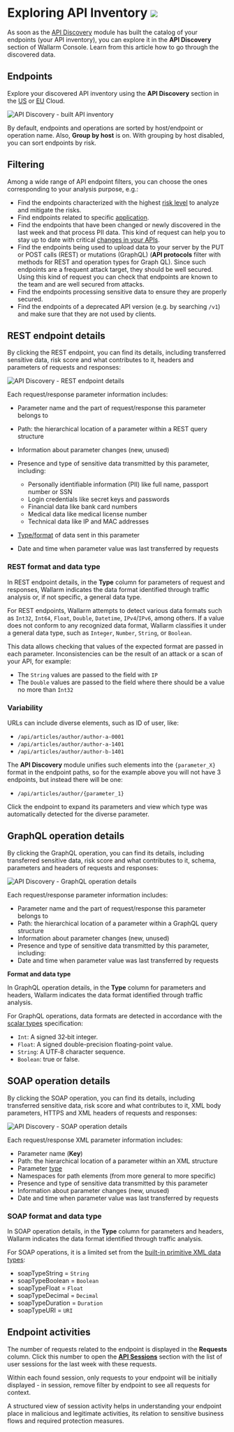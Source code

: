 # Exploring API Inventory <a href="../../about-wallarm/subscription-plans/#waap-and-advanced-api-security"><img src="../../images/api-security-tag.svg" style="border: none;"></a>

As soon as the [API Discovery](overview.md) module has built the catalog of your endpoints (your API inventory), you can explore it in the **API Discovery** section of Wallarm Console. Learn from this article how to go through the discovered data.

## Endpoints

Explore your discovered API inventory using the **API Discovery** section in the [US](https://us1.my.wallarm.com/api-discovery) or [EU](https://my.wallarm.com/api-discovery) Cloud.

![API Discovery - built API inventory](../images/about-wallarm-waf/api-discovery-2.0/api-discovery-built-inventory.png)

By default, endpoints and operations are sorted by host/endpoint or operation name. Also, **Group by host** is on. With grouping by host disabled, you can sort endpoints by risk.

## Filtering

Among a wide range of API endpoint filters, you can choose the ones corresponding to your analysis purpose, e.g.:

* Find the endpoints characterized with the highest [risk level](risk-score.md) to analyze and mitigate the risks.
* Find endpoints related to specific [application](../user-guides/settings/applications.md).
* Find the endpoints that have been changed or newly discovered in the last week and that process PII data. This kind of request can help you to stay up to date with critical [changes in your APIs](track-changes.md).
* Find the endpoints being used to upload data to your server by the PUT or POST calls (REST) or mutations (GraphQL) (**API protocols** filter with methods for REST and operation types for Graph QL). Since such endpoints are a frequent attack target, they should be well secured. Using this kind of request you can check that endpoints are known to the team and are well secured from attacks.
* Find the endpoints processing sensitive data to ensure they are properly secured.
* Find the endpoints of a deprecated API version (e.g. by searching `/v1`) and make sure that they are not used by clients.

## REST endpoint details

<a name="params"></a>By clicking the REST endpoint, you can find its details, including  transferred sensitive data, risk score and what contributes to it, headers and parameters of requests and responses:

![API Discovery - REST endpoint details](../images/about-wallarm-waf/api-discovery-2.0/api-discovery-endpoint-details-REST.png)

Each request/response parameter information includes:

* Parameter name and the part of request/response this parameter belongs to
* Path: the hierarchical location of a parameter within a REST query structure
* Information about parameter changes (new, unused)
* Presence and type of sensitive data transmitted by this parameter, including:

    * Personally identifiable information (PII) like full name, passport number or SSN
    * Login credentials like secret keys and passwords
    * Financial data like bank card numbers
    * Medical data like medical license number
    * Technical data like IP and MAC addresses

* [Type/format](#format-and-data-type) of data sent in this parameter
* Date and time when parameter value was last transferred by requests

### REST format and data type

In REST endpoint details, in the **Type** column for parameters of request and responses, Wallarm indicates the data format identified through traffic analysis or, if not specific, a general data type.

For REST endpoints, Wallarm attempts to detect various data formats such as `Int32`, `Int64`, `Float`, `Double`, `Datetime`, `IPv4`/`IPv6`, among others. If a value does not conform to any recognized data format, Wallarm classifies it under a general data type, such as `Integer`, `Number`, `String`, or `Boolean`.

This data allows checking that values of the expected format are passed in each parameter. Inconsistencies can be the result of an attack or a scan of your API, for example:

* The `String` values ​​are passed to the field with `IP`
* The `Double` values are passed to the field where there should be a value no more than `Int32`

### Variability

URLs can include diverse elements, such as ID of user, like:

* `/api/articles/author/author-a-0001`
* `/api/articles/author/author-a-1401`
* `/api/articles/author/author-b-1401`

The **API Discovery** module unifies such elements into the `{parameter_X}` format in the endpoint paths, so for the example above you will not have 3 endpoints, but instead there will be one:

* `/api/articles/author/{parameter_1}`

Click the endpoint to expand its parameters and view which type was automatically detected for the diverse parameter.

<!--![API Discovery - variability in path](../images/TBD)-->

## GraphQL operation details

By clicking the GraphQL operation, you can find its details, including transferred sensitive data, risk score and what contributes to it, schema, parameters and headers of requests and responses:

![API Discovery - GraphQL operation details](../images/about-wallarm-waf/api-discovery-2.0/api-discovery-endpoint-details-GQL.png)

Each request/response parameter information includes:

* Parameter name and the part of request/response this parameter belongs to
* Path: the hierarchical location of a parameter within a GraphQL query structure
* Information about parameter changes (new, unused)
* Presence and type of sensitive data transmitted by this parameter, including:
* Date and time when parameter value was last transferred by requests

<a name="data_format_graphql"></a>**Format and data type**

In GraphQL operation details, in the **Type** column for parameters and headers, Wallarm indicates the data format identified through traffic analysis.

For GraphQL operations, data formats are detected in accordance with the [scalar types](https://graphql.org/learn/schema/#scalar-types) specification:

* `Int`: A signed 32‐bit integer.
* `Float`: A signed double-precision floating-point value.
* `String`: A UTF‐8 character sequence.
* `Boolean`: true or false.

## SOAP operation details

By clicking the SOAP operation, you can find its details, including transferred sensitive data, risk score and what contributes to it, XML body parameters, HTTPS and XML headers of requests and responses:

![API Discovery - SOAP operation details](../images/about-wallarm-waf/api-discovery-2.0/api-discovery-endpoint-details-SOAP.png)

Each request/response XML parameter information includes:

* Parameter name (**Key**)
* Path: the hierarchical location of a parameter within an XML structure
* Parameter [type](#soap-format-and-data-type)
* Namespaces for path elements (from more general to more specific)
* Presence and type of sensitive data transmitted by this parameter
* Information about parameter changes (new, unused)
* Date and time when parameter value was last transferred by requests

### SOAP format and data type

In SOAP operation details, in the **Type** column for parameters and headers, Wallarm indicates the data format identified through traffic analysis.

For SOAP operations, it is a limited set from the [built-in primitive XML data types](https://www.w3.org/TR/xmlschema-2/#built-in-primitive-datatypes):

* soapTypeString   = `String`
* soapTypeBoolean  = `Boolean`
* soapTypeFloat    = `Float`
* soapTypeDecimal  = `Decimal`
* soapTypeDuration = `Duration`
* soapTypeURI      = `URI`

## Endpoint activities

The number of requests related to the endpoint is displayed in the **Requests** column. Click this number to open the [**API Sessions**](../api-sessions/overview.md) section with the list of user sessions for the last week with these requests.

Within each found session, only requests to your endpoint will be initially displayed - in session, remove filter by endpoint to see all requests for context.

A structured view of session activity helps in understanding your endpoint place in malicious and legitimate activities, its relation to sensitive business flows and required protection measures.

<!--## Creating rules for API endpoints

You can quickly create a new [custom rule](../user-guides/rules/rules.md) from any endpoint of API inventory: 

1. In this endpoint menu select **Create rule**. The create rule window is displayed. The endpoint address is parsed into the window automatically.
1. In the create rule window, specify rule information and then click **Create**.

![Create rule from endpoint](../images/about-wallarm-waf/api-discovery/endpoint-create-rule.png)

## Exporting API inventory data

The API Discovery UI provides you with an option to export the current filtered list of endpoints as the [OpenAPI v3](https://spec.openapis.org/oas/v3.0.0) specification or CSV file.

To export, in Wallarm Console → **API Discovery**, use the **OAS/CSV** option. Consider the following:

* For **OAS**, Wallarm returns the `swagger.json` with filtered endpoints. You can also use the **Download OAS** button in an individual endpoint menu

    By utilizing the downloaded specification with other applications like Postman, you can conduct endpoints' vulnerability and other tests. In addition, it allows for a closer examination of the endpoints' capabilities to uncover the processing of sensitive data and the presence of undocumented parameters.

* For **CSV**, Wallarm returns filtered endpoints data in a simple text comma-separated format, making it easy to export it into other programs.

!!! warning "API host information in downloaded Swagger file"
    If a discovered API inventory contains several API hosts, endpoints from all API hosts will be included in the downloaded file. Currently, the API host information is not included in the file.
-->